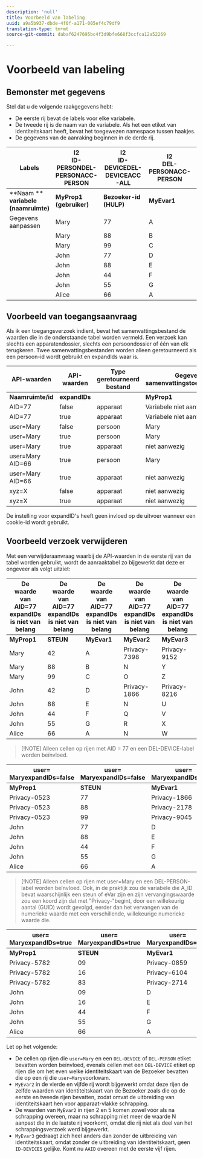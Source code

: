 ```yaml
---
description: 'null'
title: Voorbeeld van labeling
uuid: a9a5b937-dbde-4f0f-a171-005ef4c79df9
translation-type: tm+mt
source-git-commit: dabaf6247695bc4f3d9bfe668f3ccfca12a52269

---
```



# Voorbeeld van labeling

## Bemonster met gegevens

Stel dat u de volgende raakgegevens hebt:

* De eerste rij bevat de labels voor elke variabele.
* De tweede rij is de naam van de variabele. Als het een etiket van identiteitskaart heeft, bevat het toegewezen namespace tussen haakjes.
* De gegevens van de aanraking beginnen in de derde rij.

| Labels | I2<br>ID-<br>PERSONDEL-<br>PERSONACC-PERSON | I2<br>ID-<br>DEVICEDEL-<br>DEVICEACC-ALL | I2<br>DEL-<br>PERSONACC-PERSON | I2<br>DEL-<br>DEVICEDEL-<br>PERSONACC-ALL | I2<br>ID-<br>DEVICEDEL-<br>DEVICEACC-ALL |
|---|---|---|---|---|---|
| **Naam **<br>**variabele (naamruimte)** | **MyProp1 **<br>**(gebruiker)** | **Bezoeker-id **<br>**(HULP)** | **MyEvar1** | **MyEvar2** | **MyEvar3 **<br>**(xyz)** |
| Gegevens aanpassen | Mary | 77 | A | M | X |
|  | Mary | 88 | B | N | Y |
|  | Mary | 99 | C | O | Z |
|  | John | 77 | D | P | W |
|  | John | 88 | E | N | U |
|  | John | 44 | F | Q | V |
|  | John | 55 | G | R | X |
|  | Alice | 66 | A | N | Z |

## Voorbeeld van toegangsaanvraag

Als ik een toegangsverzoek indient, bevat het samenvattingsbestand de waarden die in de onderstaande tabel worden vermeld. Een verzoek kan slechts een apparatendossier, slechts een persoondossier of één van elk terugkeren. Twee samenvattingsbestanden worden alleen geretourneerd als een persoon-id wordt gebruikt en expandIds waar is.

| API-waarden | API-waarden | Type geretourneerd bestand | Gegevens in <br>samenvattingstoegangsbestand | Gegevens in <br>samenvattingstoegangsbestand | Gegevens in <br>samenvattingstoegangsbestand | Gegevens in <br>samenvattingstoegangsbestand | Gegevens in <br>samenvattingstoegangsbestand |
|--- |--- |--- |---|---|---|---|---|
| **Naamruimte/id** | **expandIDs** |  | **MyProp1** | **Bezoeker-id** | **MyEvar1** | **MyEvar2** | **MyEvar3** |
| AID=77 | false | apparaat | Variabele niet aanwezig | 77 | Variabele niet aanwezig | M, P | X, W |
| AID=77 | true | apparaat | Variabele niet aanwezig | 77 | Variabele niet aanwezig | M, P | X, W |
| user=Mary | false | persoon | Mary | 77, 88, 99 | A, B, C | M, N, O | X, Y, Z |
| user=Mary | true | persoon | Mary | 77, 88, 99 | A, B, C | M, N, O | X, Y, Z |
| user=Mary | true | apparaat | niet aanwezig | 77, 88 | niet aanwezig | N, P | U, W |
| user=Mary AID=66 | true | persoon | Mary | 77, 88, 99 | A, B, C | M, N, O | X, Y, Z |
| user=Mary AID=66 | true | apparaat | niet aanwezig | 66, 77, 88 | niet aanwezig | N, P | U, W, Z |
| xyz=X | false | apparaat | niet aanwezig | 55, 77 | niet aanwezig | M, R | X |
| xyz=X | true | apparaat | niet aanwezig | 55, 77 | niet aanwezig | M, P, R | B, X |

De instelling voor expandID&#39;s heeft geen invloed op de uitvoer wanneer een cookie-id wordt gebruikt.

## Voorbeeld verzoek verwijderen

Met een verwijderaanvraag waarbij de API-waarden in de eerste rij van de tabel worden gebruikt, wordt de aanraaktabel zo bijgewerkt dat deze er ongeveer als volgt uitziet:

| De<br>waarde van AID=77 expandIDs is niet van belang | De<br>waarde van AID=77 expandIDs is niet van belang | De<br>waarde van AID=77 expandIDs is niet van belang | De<br>waarde van AID=77 expandIDs is niet van belang | De<br>waarde van AID=77 expandIDs is niet van belang |
|---|---|---|---|---|
| **MyProp1** | **STEUN** | **MyEvar1** | **MyEvar2** | **MyEvar3** |
| Mary | 42 | A | Privacy-7398 | Privacy-9152 |
| Mary | 88 | B | N | Y |
| Mary | 99 | C | O | Z |
| John | 42 | D | Privacy-1866 | Privacy-8216 |
| John | 88 | E | N | U |
| John | 44 | F | Q | V |
| John | 55 | G | R | X |
| Alice | 66 | A | N | W |

>[!NOTE] Alleen cellen op rijen met AID = 77 en een DEL-DEVICE-label worden beïnvloed.

| user=<br>MaryexpandIDs=false | user=<br>MaryexpandIDs=false | user=<br>MaryexpandIDs=false | user=<br>MaryexpandIDs=false | user=<br>MaryexpandIDs=false |
|--- |---|---|---|---|
| **MyProp1** | **STEUN** | **MyEvar1** | **MyEvar2** | **MyEvar3** |
| Privacy-0523 | 77 | Privacy-1866 | Privacy-3681 | X |
| Privacy-0523 | 88 | Privacy-2178 | Privacy-1975 | Y |
| Privacy-0523 | 99 | Privacy-9045 | Privacy-2864 | Z |
| John | 77 | D | P | W |
| John | 88 | E | N | U |
| John | 44 | F | Q | V |
| John | 55 | G | R | X |
| Alice | 66 | A | N | W |

>[!NOTE] Alleen cellen op rijen met user=Mary en een DEL-PERSON-label worden beïnvloed. Ook, in de praktijk zou de variabele die A_ID bevat waarschijnlijk een steun of eVar zijn en zijn vervangingswaarde zou een koord zijn dat met &quot;Privacy-&quot;begint, door een willekeurig aantal (GUID) wordt gevolgd, eerder dan het vervangen van de numerieke waarde met een verschillende, willekeurige numerieke waarde die.

| user=<br>MaryexpandIDs=true | user=<br>MaryexpandIDs=true | user=<br>MaryexpandIDs=true | user=<br>MaryexpandIDs=true | user=<br>MaryexpandIDs=true |
|--- |---|---|---|---|
| **MyProp1** | **STEUN** | **MyEvar1** | **MyEvar2** | **MyEvar3** |
| Privacy-5782 | 09 | Privacy-0859 | Privacy-8183 | Privacy-9152 |
| Privacy-5782 | 16 | Privacy-6104 | Privacy-2911 | Privacy-6821 |
| Privacy-5782 | 83 | Privacy-2714 | Privacy-0219 | Privacy-4395 |
| John | 09 | D | Privacy-8454 | Privacy-8216 |
| John | 16 | E | Privacy-2911 | Privacy-2930 |
| John | 44 | F | Q | V |
| John | 55 | G | R | X |
| Alice | 66 | A | N | W |

Let op het volgende:

* De cellen op rijen die `user=Mary` en een `DEL-DEVICE` of `DEL-PERSON` etiket bevatten worden beïnvloed, evenals cellen met een `DEL-DEVICE` etiket op rijen die om het even welke identiteitskaart van de Bezoeker bevatten die op een rij die `user=Mary`voorkwam.
* `MyEvar2` in de vierde en vijfde rij wordt bijgewerkt omdat deze rijen de zelfde waarden van identiteitskaart van de Bezoeker zoals die op de eerste en tweede rijen bevatten, zodat omvat de uitbreiding van identiteitskaart hen voor apparaat-vlakke schrapping.
* De waarden van `MyEvar2` in rijen 2 en 5 komen zowel vóór als na schrapping overeen, maar na schrapping niet meer de waarde N aanpast die in de laatste rij voorkomt, omdat die rij niet als deel van het schrappingsverzoek werd bijgewerkt.
* `MyEvar3` gedraagt zich heel anders dan zonder de uitbreiding van identiteitskaart, omdat zonder de uitbreiding van identiteitskaart, geen `ID-DEVICES` gelijke. Komt nu `AAID` overeen met de eerste vijf rijen.

